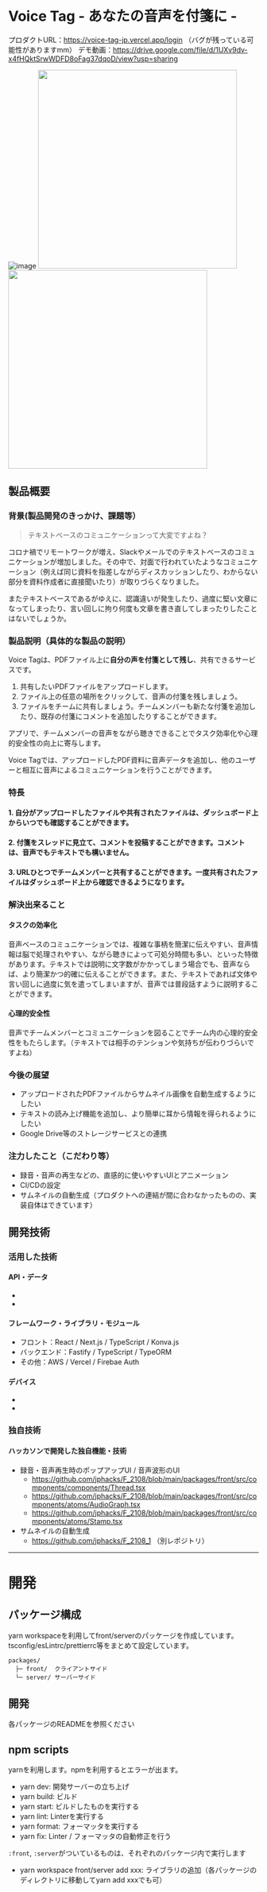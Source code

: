 # Voice Tag - あなたの音声を付箋に -
プロダクトURL：https://voice-tag-jp.vercel.app/login （バグが残っている可能性がありますmm）
デモ動画：https://drive.google.com/file/d/1UXv9dv-x4fHQktSrwWDFD8oFag37dqoD/view?usp=sharing

![image](https://user-images.githubusercontent.com/38308823/139521809-9698edc9-16e3-411c-bb2f-54a44ba91a27.png)
<img src="https://user-images.githubusercontent.com/38308823/139538321-d6a0fc2c-bc8a-46cc-bf71-cf691b29bc09.png" width="400px"/> <img src="https://user-images.githubusercontent.com/38308823/139521840-21272e96-1632-413a-8f2c-b7f6b2ae6abc.png" width="400px"/>


## 製品概要
### 背景(製品開発のきっかけ、課題等）

> テキストベースのコミュニケーションって大変ですよね？

コロナ禍でリモートワークが増え、Slackやメールでのテキストベースのコミュニケーションが増加しました。その中で、対面で行われていたようなコミュニケーション（例えば同じ資料を指差しながらディスカッションしたり、わからない部分を資料作成者に直接聞いたり）が取りづらくなりました。

またテキストベースであるがゆえに、認識違いが発生したり、過度に堅い文章になってしまったり、言い回しに拘り何度も文章を書き直してしまったりしたことはないでしょうか。

### 製品説明（具体的な製品の説明）
Voice Tagは、PDFファイル上に**自分の声を付箋として残し**、共有できるサービスです。

1. 共有したいPDFファイルをアップロードします。
2. ファイル上の任意の場所をクリックして、音声の付箋を残しましょう。
3. ファイルをチームに共有しましょう。チームメンバーも新たな付箋を追加したり、既存の付箋にコメントを追加したりすることができます。


アプリで、チームメンバーの音声をながら聴きできることでタスク効率化や心理的安全性の向上に寄与します。

Voice Tagでは、アップロードしたPDF資料に音声データを追加し、他のユーザーと相互に音声によるコミュニケーションを行うことができます。

### 特長
#### 1. 自分がアップロードしたファイルや共有されたファイルは、ダッシュボード上からいつでも確認することができます。

#### 2. 付箋をスレッドに見立て、コメントを投稿することができます。コメントは、音声でもテキストでも構いません。

#### 3. URLひとつでチームメンバーと共有することができます。一度共有されたファイルはダッシュボード上から確認できるようになります。


### 解決出来ること
#### タスクの効率化
音声ベースのコミュニケーションでは、複雑な事柄を簡潔に伝えやすい、音声情報は脳で処理されやすい、ながら聴きによって可処分時間も多い、といった特徴があります。テキストでは説明に文字数がかかってしまう場合でも、音声ならば、より簡潔かつ的確に伝えることができます。また、テキストであれば文体や言い回しに過度に気を遣ってしまいますが、音声では普段話すように説明することができます。

#### 心理的安全性
音声でチームメンバーとコミュニケーションを図ることでチーム内の心理的安全性をもたらします。（テキストでは相手のテンションや気持ちが伝わりづらいですよね）

### 今後の展望
* アップロードされたPDFファイルからサムネイル画像を自動生成するようにしたい
* テキストの読み上げ機能を追加し、より簡単に耳から情報を得られるようにしたい
* Google Drive等のストレージサービスとの連携

### 注力したこと（こだわり等）
* 録音・音声の再生などの、直感的に使いやすいUIとアニメーション
* CI/CDの設定
* サムネイルの自動生成（プロダクトへの連結が間に合わなかったものの、実装自体はできています）

## 開発技術
### 活用した技術
#### API・データ
* 
* 

#### フレームワーク・ライブラリ・モジュール
* フロント：React / Next.js / TypeScript / Konva.js
* バックエンド：Fastify / TypeScript / TypeORM
* その他：AWS / Vercel / Firebae Auth


#### デバイス
* 
* 

### 独自技術
#### ハッカソンで開発した独自機能・技術
* 録音・音声再生時のポップアップUI / 音声波形のUI
  * https://github.com/jphacks/F_2108/blob/main/packages/front/src/components/components/Thread.tsx
  * https://github.com/jphacks/F_2108/blob/main/packages/front/src/components/atoms/AudioGraph.tsx
  * https://github.com/jphacks/F_2108/blob/main/packages/front/src/components/atoms/Stamp.tsx
* サムネイルの自動生成
  * https://github.com/jphacks/F_2108_1 （別レポジトリ）

---
# 開発

## パッケージ構成
yarn workspaceを利用してfront/serverのパッケージを作成しています。tsconfig/esLintrc/prettierrc等をまとめて設定しています。
```
packages/
  ├─ front/  クライアントサイド
  └─ server/ サーバーサイド
```

## 開発
各パッケージのREADMEを参照ください

## npm scripts
yarnを利用します。npmを利用するとエラーが出ます。

- yarn dev: 開発サーバーの立ち上げ
- yarn build: ビルド
- yarn start: ビルドしたものを実行する
- yarn lint: Linterを実行する
- yarn format: フォーマッタを実行する
- yarn fix: Linter / フォーマッタの自動修正を行う

`:front`, `:server`がついているものは、それぞれのパッケージ内で実行します

- yarn workspace front/server add xxx: ライブラリの追加（各パッケージのディレクトリに移動してyarn add xxxでも可）
